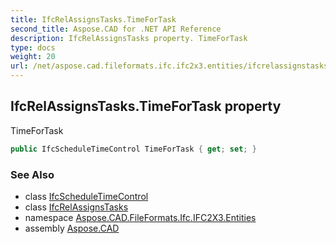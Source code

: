 ```yaml
---
title: IfcRelAssignsTasks.TimeForTask
second_title: Aspose.CAD for .NET API Reference
description: IfcRelAssignsTasks property. TimeForTask
type: docs
weight: 20
url: /net/aspose.cad.fileformats.ifc.ifc2x3.entities/ifcrelassignstasks/timefortask/
---
```

## IfcRelAssignsTasks.TimeForTask property

TimeForTask

```csharp
public IfcScheduleTimeControl TimeForTask { get; set; }
```

### See Also

* class [IfcScheduleTimeControl](../../ifcscheduletimecontrol/)
* class [IfcRelAssignsTasks](../)
* namespace [Aspose.CAD.FileFormats.Ifc.IFC2X3.Entities](../../ifcrelassignstasks/)
* assembly [Aspose.CAD](../../../)


